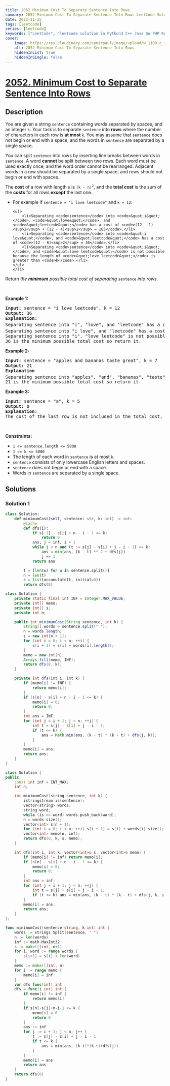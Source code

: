 ```yaml
---
title: 2052 Minimum Cost To Separate Sentence Into Rows
summary: 2052 Minimum Cost To Separate Sentence Into Rows LeetCode Solution Explained
date: 2022-11-25
tags: [leetcode]
series: [leetcode]
keywords: ["LeetCode", "leetcode solution in Python3 C++ Java Go PHP Ruby Swift TypeScript Rust C# JavaScript C", "2052 Minimum Cost To Separate Sentence Into Rows LeetCode Solution Explained in all languages"]
cover:
    image: https://res.cloudinary.com/samirpaul/image/upload/w_1100,c_fit,co_rgb:FFFFFF,l_text:Arial_75_bold:2052 Minimum Cost To Separate Sentence Into Rows - Solution Explained/problem-solving.webp
    alt: 2052 Minimum Cost To Separate Sentence Into Rows
    hiddenInList: true
    hiddenInSingle: false
---
```



# [2052. Minimum Cost to Separate Sentence Into Rows](https://leetcode.com/problems/minimum-cost-to-separate-sentence-into-rows)


## Description

<p>You are given a string <code>sentence</code> containing words separated by spaces, and an integer <code>k</code>. Your task is to separate <code>sentence</code> into <strong>rows</strong> where the number of characters in each row is <strong>at most </strong><code>k</code>. You may assume that <code>sentence</code> does not begin or end with a space, and the words in <code>sentence</code> are separated by a single space.</p>

<p>You can split <code>sentence</code> into rows by inserting line breaks between words in <code>sentence</code>. A word <strong>cannot</strong> be split between two rows. Each word must be used exactly once, and the word order cannot be rearranged. Adjacent words in a row should be separated by a single space, and rows should not begin or end with spaces.</p>

<p>The <strong>cost</strong> of a row with length <code>n</code> is <code>(k - n)<sup>2</sup></code>, and the <strong>total cost</strong> is the sum of the <strong>costs</strong> for all rows <strong>except</strong> the last one.</p>

<ul>
	<li>For example if <code>sentence = &quot;i love leetcode&quot;</code> and <code>k = 12</code>:

    <ul>
    	<li>Separating <code>sentence</code> into <code>&quot;i&quot;</code>, <code>&quot;love&quot;</code>, and <code>&quot;leetcode&quot;</code> has a cost of <code>(12 - 1)<sup>2</sup> + (12 - 4)<sup>2</sup> = 185</code>.</li>
    	<li>Separating <code>sentence</code> into <code>&quot;i love&quot;</code>, and <code>&quot;leetcode&quot;</code> has a cost of <code>(12 - 6)<sup>2</sup> = 36</code>.</li>
    	<li>Separating <code>sentence</code> into <code>&quot;i&quot;</code>, and <code>&quot;love leetcode&quot;</code> is not possible because the length of <code>&quot;love leetcode&quot;</code> is greater than <code>k</code>.</li>
    </ul>
    </li>

</ul>

<p>Return <em>the <strong>minimum</strong> possible total cost of separating</em><em> </em><code>sentence</code><em> into rows.</em></p>

<p>&nbsp;</p>
<p><strong class="example">Example 1:</strong></p>

<pre>
<strong>Input:</strong> sentence = &quot;i love leetcode&quot;, k = 12
<strong>Output:</strong> 36
<strong>Explanation:</strong>
Separating sentence into &quot;i&quot;, &quot;love&quot;, and &quot;leetcode&quot; has a cost of (12 - 1)<sup>2</sup> + (12 - 4)<sup>2</sup> = 185.
Separating sentence into &quot;i love&quot;, and &quot;leetcode&quot; has a cost of (12 - 6)<sup>2</sup> = 36.
Separating sentence into &quot;i&quot;, &quot;love leetcode&quot; is not possible because &quot;love leetcode&quot; has length 13.
36 is the minimum possible total cost so return it.
</pre>

<p><strong class="example">Example 2:</strong></p>

<pre>
<strong>Input:</strong> sentence = &quot;apples and bananas taste great&quot;, k = 7
<strong>Output:</strong> 21
<strong>Explanation</strong>
Separating sentence into &quot;apples&quot;, &quot;and&quot;, &quot;bananas&quot;, &quot;taste&quot;, and &quot;great&quot; has a cost of (7 - 6)<sup>2</sup> + (7 - 3)<sup>2</sup> + (7 - 7)<sup>2</sup> + (7 - 5)<sup>2 </sup>= 21.
21 is the minimum possible total cost so return it.
</pre>

<p><strong class="example">Example 3:</strong></p>

<pre>
<strong>Input:</strong> sentence = &quot;a&quot;, k = 5
<strong>Output:</strong> 0
<strong>Explanation:</strong>
The cost of the last row is not included in the total cost, and since there is only one row, return 0.
</pre>

<p>&nbsp;</p>
<p><strong>Constraints:</strong></p>

<ul>
	<li><code>1 &lt;= sentence.length &lt;= 5000</code></li>
	<li><code>1 &lt;= k &lt;= 5000</code></li>
	<li>The length of each word in <code>sentence</code> is at most <code>k</code>.</li>
	<li><code>sentence</code> consists of only lowercase English letters and spaces.</li>
	<li><code>sentence</code> does not begin or end with a space.</li>
	<li>Words in <code>sentence</code> are separated by a single space.</li>
</ul>

## Solutions

### Solution 1

<!-- tabs:start -->

```python
class Solution:
    def minimumCost(self, sentence: str, k: int) -> int:
        @cache
        def dfs(i):
            if s[-1] - s[i] + n - i - 1 <= k:
                return 0
            ans, j = inf, i + 1
            while j < n and (t := s[j] - s[i] + j - i - 1) <= k:
                ans = min(ans, (k - t) ** 2 + dfs(j))
                j += 1
            return ans

        t = [len(w) for w in sentence.split()]
        n = len(t)
        s = list(accumulate(t, initial=0))
        return dfs(0)
```

```java
class Solution {
    private static final int INF = Integer.MAX_VALUE;
    private int[] memo;
    private int[] s;
    private int n;

    public int minimumCost(String sentence, int k) {
        String[] words = sentence.split(" ");
        n = words.length;
        s = new int[n + 1];
        for (int i = 0; i < n; ++i) {
            s[i + 1] = s[i] + words[i].length();
        }
        memo = new int[n];
        Arrays.fill(memo, INF);
        return dfs(0, k);
    }

    private int dfs(int i, int k) {
        if (memo[i] != INF) {
            return memo[i];
        }
        if (s[n] - s[i] + n - i - 1 <= k) {
            memo[i] = 0;
            return 0;
        }
        int ans = INF;
        for (int j = i + 1; j < n; ++j) {
            int t = s[j] - s[i] + j - i - 1;
            if (t <= k) {
                ans = Math.min(ans, (k - t) * (k - t) + dfs(j, k));
            }
        }
        memo[i] = ans;
        return ans;
    }
}
```

```cpp
class Solution {
public:
    const int inf = INT_MAX;
    int n;

    int minimumCost(string sentence, int k) {
        istringstream is(sentence);
        vector<string> words;
        string word;
        while (is >> word) words.push_back(word);
        n = words.size();
        vector<int> s(n + 1);
        for (int i = 0; i < n; ++i) s[i + 1] = s[i] + words[i].size();
        vector<int> memo(n, inf);
        return dfs(0, k, s, memo);
    }

    int dfs(int i, int k, vector<int>& s, vector<int>& memo) {
        if (memo[i] != inf) return memo[i];
        if (s[n] - s[i] + n - i - 1 <= k) {
            memo[i] = 0;
            return 0;
        }
        int ans = inf;
        for (int j = i + 1; j < n; ++j) {
            int t = s[j] - s[i] + j - i - 1;
            if (t <= k) ans = min(ans, (k - t) * (k - t) + dfs(j, k, s, memo));
        }
        memo[i] = ans;
        return ans;
    }
};
```

```go
func minimumCost(sentence string, k int) int {
	words := strings.Split(sentence, " ")
	n := len(words)
	inf := math.MaxInt32
	s := make([]int, n+1)
	for i, word := range words {
		s[i+1] = s[i] + len(word)
	}
	memo := make([]int, n)
	for i := range memo {
		memo[i] = inf
	}
	var dfs func(int) int
	dfs = func(i int) int {
		if memo[i] != inf {
			return memo[i]
		}
		if s[n]-s[i]+n-i-1 <= k {
			memo[i] = 0
			return 0
		}
		ans := inf
		for j := i + 1; j < n; j++ {
			t := s[j] - s[i] + j - i - 1
			if t <= k {
				ans = min(ans, (k-t)*(k-t)+dfs(j))
			}
		}
		memo[i] = ans
		return ans
	}
	return dfs(0)
}
```

<!-- tabs:end -->

<!-- end -->
